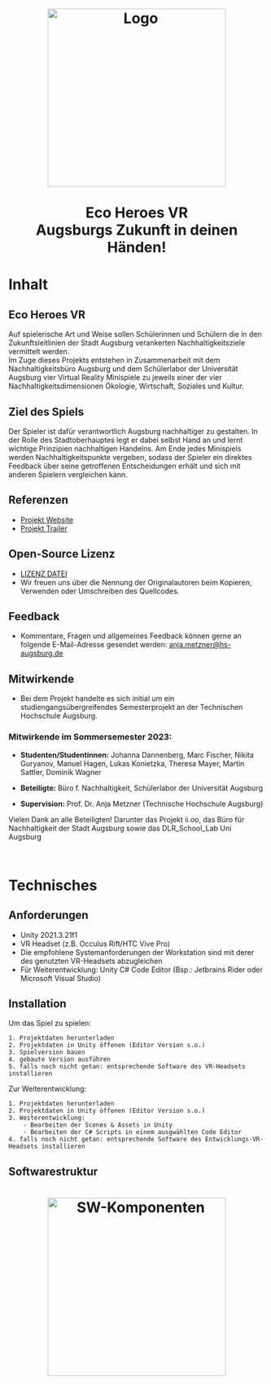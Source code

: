 <h1 align="center">
    <img src="images/eco-heroes-showcase-1.png" alt="Logo" height="350">
    </br></br>
    <b>Eco Heroes VR</b>
    </br>
    Augsburgs Zukunft in deinen Händen!
</h1>

# Inhalt

## Eco Heroes VR
Auf spielerische Art und Weise sollen Schülerinnen und Schülern die in den Zukunftsleitlinien der Stadt Augsburg verankerten Nachhaltigkeitsziele vermittelt werden.</br>
Im Zuge dieses Projekts entstehen in Zusammenarbeit mit dem Nachhaltigkeitsbüro Augsburg und dem Schülerlabor der Universität Augsburg vier Virtual Reality Minispiele zu jeweils einer der vier Nachhaltigkeitsdimensionen Ökologie, Wirtschaft, Soziales und Kultur.

## Ziel des Spiels
Der Spieler ist dafür verantwortlich Augsburg nachhaltiger zu gestalten. In der Rolle des Stadtoberhauptes legt er dabei selbst Hand an und lernt wichtige Prinzipien nachhaltigen Handelns. Am Ende jedes Minispiels werden Nachhaltigkeitspunkte vergeben, sodass der Spieler ein direktes Feedback über seine getroffenen Entscheidungen erhält und sich mit anderen Spielern vergleichen kann.

## Referenzen

* [Projekt Website](https://showcase.informatik.hs-augsburg.de/sose-2023/eco-heroes)
* [Projekt Trailer](https://youtu.be/19jOlFxftfI)

## Open-Source Lizenz
- [LIZENZ DATEI](LICENSE)
- Wir freuen uns über die Nennung der Originalautoren beim Kopieren, Verwenden oder Umschreiben des Quellcodes.

## Feedback
- Kommentare, Fragen und allgemeines Feedback können gerne an folgende E-Mail-Adresse gesendet werden: anja.metzner@hs-augsburg.de

## Mitwirkende

- Bei dem Projekt handelte es sich initial um ein studiengangsübergreifendes Semesterprojekt an der Technischen Hochschule Augsburg.

### **Mitwirkende im Sommersemester 2023:**

- **Studenten/Studentinnen:** Johanna Dannenberg, Marc Fischer, Nikita Guryanov, Manuel Hagen, Lukas Konietzka, Theresa Mayer, Martin Sattler, Dominik Wagner

- **Beteiligte:** Büro f. Nachhaltigkeit, Schülerlabor der Universität Augsburg<br>

- **Supervision:** Prof. Dr. Anja Metzner (Technische Hochschule Augsburg)<br>

Vielen Dank an alle Beteiligten! Darunter das Projekt ii.oo, das Büro für Nachhaltigkeit der Stadt Augsburg sowie das DLR_School_Lab Uni Augsburg

<br>

# Technisches

## Anforderungen
* Unity 2021.3.21f1
* VR Headset (z.B. Occulus Rift/HTC Vive Pro)
* Die empfohlene Systemanforderungen der Workstation sind mit derer des genutzten VR-Headsets abzugleichen
* Für Weiterentwicklung: Unity C# Code Editor (Bsp.: Jetbrains Rider oder Microsoft Visual Studio)

## Installation

Um das Spiel zu spielen:

```
1. Projektdaten herunterladen
2. Projektdaten in Unity öffenen (Editor Version s.o.)
3. Spielversion bauen
4. gebaute Version ausführen
5. falls noch nicht getan: entsprechende Software des VR-Headsets installieren
```

Zur Weiterentwicklung:
```
1. Projektdaten herunterladen
2. Projektdaten in Unity öffenen (Editor Version s.o.)
3. Weiterentwicklung:
    - Bearbeiten der Scenes & Assets in Unity
    - Bearbeiten der C# Scripts in einem ausgwählten Code Editor
4. falls noch nicht getan: entsprechende Software des Entwicklungs-VR-Headsets installieren
```

## Softwarestruktur
<h1 align="center">
    <img src="images/Komponentendiagramm.png" alt="SW-Komponenten" height="350"> </br>
</h1>
